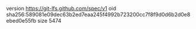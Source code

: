 version https://git-lfs.github.com/spec/v1
oid sha256:589081e09dec63b2ed7eaa245f4992b723200cc7f8f9d0d6b2d0e8ebed0e55fb
size 5474
